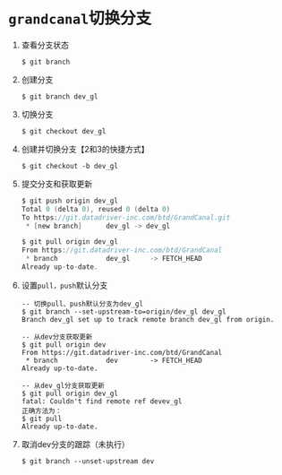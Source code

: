 # `grandcanal`切换分支

1. 查看分支状态

   ```
   $ git branch
   ```


2. 创建分支

   ```
   $ git branch dev_gl
   ```

3. 切换分支

   ```
   $ git checkout dev_gl
   ```

4. 创建并切换分支【2和3的快捷方式】

   ```
   $ git checkout -b dev_gl
   ```

5. 提交分支和获取更新

   ```kotlin
   $ git push origin dev_gl
   Total 0 (delta 0), reused 0 (delta 0)
   To https://git.datadriver-inc.com/btd/GrandCanal.git
    * [new branch]      dev_gl -> dev_gl

   $ git pull origin dev_gl
   From https://git.datadriver-inc.com/btd/GrandCanal
    * branch            dev_gl     -> FETCH_HEAD
   Already up-to-date.
   ```

6. 设置`pull，push`默认分支

   ```
   -- 切换pull、push默认分支为dev_gl
   $ git branch --set-upstream-to=origin/dev_gl dev_gl
   Branch dev_gl set up to track remote branch dev_gl from origin.

   -- 从dev分支获取更新
   $ git pull origin dev
   From https://git.datadriver-inc.com/btd/GrandCanal
    * branch            dev        -> FETCH_HEAD
   Already up-to-date.

   -- 从dev_gl分支获取更新
   $ git pull origin dev_gl
   fatal: Couldn't find remote ref devev_gl
   正确方法为：
   $ git pull
   Already up-to-date.
   ```

7. 取消dev分支的跟踪（未执行）

   ```
   $ git branch --unset-upstream dev
   ```

   ​